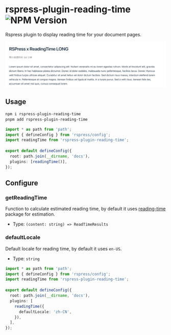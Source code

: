# rspress-plugin-reading-time ![NPM Version](https://img.shields.io/npm/v/rspress-plugin-reading-time)

Rspress plugin to display reading time for your document pages.

![sample](image.png)

## Usage

```bash
npm i rspress-plugin-reading-time
pnpm add rspress-plugin-reading-time
```

```ts
import * as path from 'path';
import { defineConfig } from 'rspress/config';
import readingTime from 'rspress-plugin-reading-time';

export default defineConfig({
  root: path.join(__dirname, 'docs'),
  plugins: [readingTime()],
});
```

## Configure

### getReadingTime

Function to calculate estimated reading time, by default it uses [reading-time](https://www.npmjs.com/package/reading-time) package for estimation.

- Type: `(content: string) => ReadTimeResults`

### defaultLocale

Default locale for reading time, by default it uses `en-US`.

- Type: `string`

```ts
import * as path from 'path';
import { defineConfig } from 'rspress/config';
import readingTime from 'rspress-plugin-reading-time';

export default defineConfig({
  root: path.join(__dirname, 'docs'),
  plugins: [
    readingTime({
      defaultLocale: 'zh-CN',
    }),
  ],
});
```
